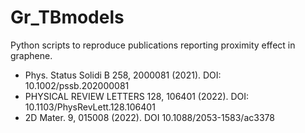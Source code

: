 # Gr_TBmodels

Python scripts to reproduce publications reporting proximity effect in graphene. 

+ Phys. Status Solidi B 258, 2000081 (2021). DOI: 10.1002/pssb.202000081
+ PHYSICAL REVIEW LETTERS 128, 106401 (2022). DOI: 10.1103/PhysRevLett.128.106401
+ 2D Mater. 9, 015008 (2022). DOI 10.1088/2053-1583/ac3378